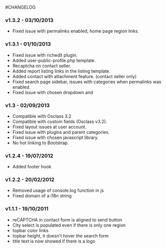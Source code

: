 #CHANGELOG

### v1.3.2 - 03/10/2013

* Fixed issue with permalinks enabled, home page region links.

### v1.3.1 - 01/10/2013

* Fixed issue with richedit plugin.
* Added user-public-profile.php template.
* Recaptcha on contact seller.
* Added report listing links in the listing template.
* Added contact with attachment feature. (contact seller only)
* Fixed search page sidebar, issues with categories when permalinks was enabled.
* Fixed issue with chosen  dropdown and &nbsp;

### v1.3 - 02/09/2013

* Compatible with Osclass 3.2
* Compatible with custom fields (Osclass v3.2).
* Fixed layout issues at user account.
* Fixed issue with plugins and parent categories.
* Fixed issue with chosen javascript library.
* No hot linking to Bootstrap.

### v1.2.4 - 19/07/2012

* Added footer hook

### v1.2.2 - 20/02/2012

* Removed usage of console.log function in js
* Fixed domain of a i18n string

### v1.1.1 - 19/10/2011

* reCAPTCHA in contact form is aligned to send button
* City select is populated even if there is only one region
* topbar color links
* topbar height, it doesn't hover the search form
* title text is now showed if there is a logo